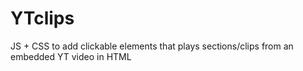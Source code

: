 # YTclips
JS + CSS to add clickable elements that plays sections/clips from an embedded YT video in HTML
